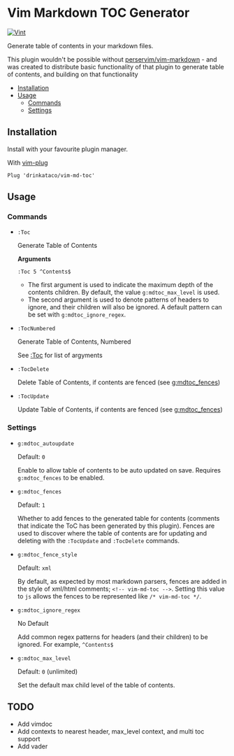 # Vim Markdown TOC Generator

[![Vint](https://github.com/drinkataco/vim-md-toc/workflows/Vint/badge.svg)](https://github.com/drinkataco/vim-md-toc/actions?workflow=Vint)

Generate table of contents in your markdown files.

This plugin wouldn't be possible without [perservim/vim-markdown](https://github.com/preservim/vim-markdown) - and was created to distribute basic functionality of that plugin to generate table of contents, and building on that functionality

<!-- vim-md-toc format=bullets ignore=^TODO$ -->
* [Installation](#installation)
* [Usage](#usage)
  * [Commands](#commands)
  * [Settings](#settings)
<!-- vim-md-toc END -->

## Installation

Install with your favourite plugin manager.

With [vim-plug](https://github.com/junegunn/vim-plug)

```Vimscript
Plug 'drinkataco/vim-md-toc'
```

## Usage

### Commands

* `:Toc`

   Generate Table of Contents

   **Arguments**

   `:Toc 5 ^Contents$`

   * The first argument is used to indicate the maximum depth of the contents children. By default, the value `g:mdtoc_max_level` is used.
   * The second argument is used to denote patterns of headers to ignore, and their children will also be ignored. A default pattern can be set with `g:mdtoc_ignore_regex`.

* `:TocNumbered`

   Generate Table of Contents, Numbered

   See [:Toc](#toc) for list of argyments

* `:TocDelete`

   Delete Table of Contents, if contents are fenced (see [g:mdtoc_fences](#gmdtock_fences))

* `:TocUpdate`

   Update Table of Contents, if contents are fenced (see [g:mdtoc_fences](#gmdtock_fences))

### Settings

* `g:mdtoc_autoupdate`

   Default: `0`

   Enable to allow table of contents to be auto updated on save. Requires `g:mdtoc_fences` to be enabled.

* `g:mdtoc_fences`

   Default: `1`

   Whether to add fences to the generated table for contents (comments that indicate the ToC has been generated by this plugin). Fences are used to discover where the table of contents are for updating and deleting with the `:TocUpdate` and `:TocDelete` commands.

* `g:mdtoc_fence_style`

   Default: `xml`

   By default, as expected by most markdown parsers, fences are added in the style of xml/html comments; `<!-- vim-md-toc -->`. Setting this value to `js` allows the fences to be represented like `/* vim-md-toc */`.

* `g:mdtoc_ignore_regex`

  No Default

  Add common regex patterns for headers (and their children) to be ignored. For example, `^Contents$`

* `g:mdtoc_max_level`

   Default: `0` (unlimited)

   Set the default max child level of the table of contents.

## TODO

- Add vimdoc
- Add contexts to nearest header, max_level context, and multi toc support
- Add vader
